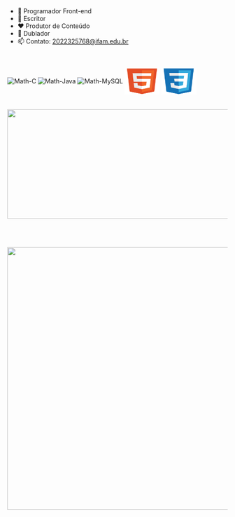 
##
- 💎 Programador Front-end 
- 🔭 Escritor
- ❤️ Produtor de Conteúdo
- 🦖 Dublador 
- 📫 Contato: 2022325768@ifam.edu.br
##

 <div style="display: inline_block"><br>
  <img align="center" alt="Math-C" height="60" width="80" src="https://cdn.jsdelivr.net/gh/devicons/devicon/icons/c/c-original.svg" />
  <img align="center" alt="Math-Java" height="60" width="80" src="https://cdn.jsdelivr.net/gh/devicons/devicon/icons/java/java-original.svg" />
  <img align="center" alt="Math-MySQL" height="60" width="80" src="https://cdn.jsdelivr.net/gh/devicons/devicon/icons/mysql/mysql-original.svg" />
  <img align="center" alt="Math-HTML" height="60" width="80" src="https://raw.githubusercontent.com/devicons/devicon/master/icons/html5/html5-original.svg">
  <img align="center" alt="Math-CSS" height="60" width="80" src="https://raw.githubusercontent.com/devicons/devicon/master/icons/css3/css3-original.svg">
</div>

<br>
<br>

<div>
    <img src="https://github-readme-stats.vercel.app/api?username=theusplay&show_icons=true&theme=gruvbox" width=1000px height=250px style="display: inline-block;">
</div>

<br> <!-- Linha vazia para criar espaço -->
<br>

<p align="center">
  <img src=https://media.giphy.com/media/3oKIPnAiaMCws8nOsE/giphy.gif width="700" height="600" />
</p>
